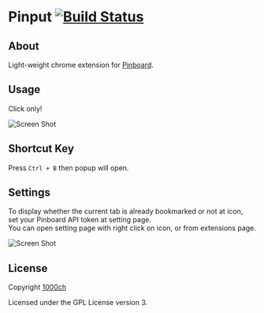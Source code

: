 # Pinput [![Build Status](https://travis-ci.org/1000ch/Pinput.png?branch=master)](https://travis-ci.org/1000ch/Pinput)

## About

Light-weight chrome extension for [Pinboard](http://pinboard.in/).

## Usage

Click only!

![Screen Shot](http://raw.github.com/1000ch/Pinput/master/screenshot/pinput.png)

## Shortcut Key

Press `Ctrl + B` then popup will open.

## Settings

To display whether the current tab is already bookmarked or not at icon,  
set your Pinboard API token at setting page.  
You can open setting page with right click on icon, or from extensions page.  

![Screen Shot](http://raw.github.com/1000ch/Pinput/master/screenshot/settings.png)

## License

Copyright [1000ch](http://twitter.com/1000ch)  

Licensed under the GPL License version 3.  
